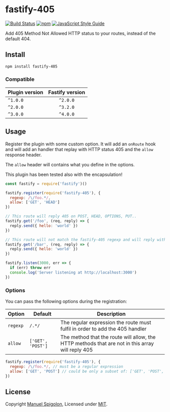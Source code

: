 # fastify-405

[![Build Status](https://github.com/Eomm/fastify-405/workflows/ci/badge.svg)](https://github.com/Eomm/fastify-405/actions)
[![npm](https://img.shields.io/npm/v/fastify-405)](https://www.npmjs.com/package/fastify-405)
[![JavaScript Style Guide](https://img.shields.io/badge/code_style-standard-brightgreen.svg)](https://standardjs.com)

Add 405 Method Not Allowed HTTP status to your routes, instead of the default 404.


## Install

```
npm install fastify-405
```

### Compatible

| Plugin version | Fastify version |
| ------------- |:---------------:|
| `^1.0.0` | `^2.0.0` |
| `^2.0.0` | `^3.2.0` |
| `^3.0.0` | `^4.0.0` |


## Usage

Register the plugin with some custom option.
It will add an `onRoute` hook and will add an handler
that replay with HTTP status 405 and the `allow` response header.

The `allow` header will contains what you define in the options.

This plugin has been tested also with the encapsulation!

```js
const fastify = require('fastify')()

fastify.register(require('fastify-405'), {
  regexp: /\/foo.*/,
  allow: ['GET', 'HEAD']
})

// This route will reply 405 on POST, HEAD, OPTIONS, PUT..
fastify.get('/foo', (req, reply) => {
  reply.send({ hello: 'world' })
})

// This route will not match the fastify-405 regexp and will reply with 404 on other HTTP methods
fastify.get('/bar', (req, reply) => {
  reply.send({ hello: 'world' })
})

fastify.listen(3000, err => {
  if (err) throw err
  console.log('Server listening at http://localhost:3000')
})
```

### Options

You can pass the following options during the registration:

| Option | Default | Description |
|--------|---------|-------------|
|`regexp`| `/.*/`  | The regular expression the route must fulfil in order to add the 405 handler
|`allow` | `['GET', 'POST']` | The method that the route will allow, the HTTP methods that are not in this array will reply 405

```js
fastify.register(require('fastify-405'), {
  regexp: /\/foo.*/, // must be a regular expression
  allow: ['GET', 'POST'] // could be only a subset of: ['GET', 'POST', 'HEAD', 'PUT', 'DELETE', 'OPTIONS', 'PATCH']
})
```


## License

Copyright [Manuel Spigolon](https://github.com/Eomm), Licensed under [MIT](./LICENSE).
